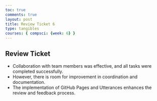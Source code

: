 ```yaml
---
toc: true
comments: true
layout: post
title: Review Ticket 6
type: tangibles
courses: { compsci: {week: 6} }
---
```


## Review Ticket
- Collaboration with team members was effective, and all tasks were completed successfully.
- However, there is room for improvement in coordination and documentation. 
- The implementation of GitHub Pages and Utterances enhances the review and feedback process.

